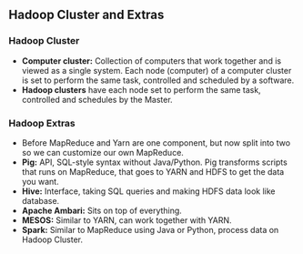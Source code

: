 ## Hadoop Cluster and Extras

### Hadoop Cluster

- **Computer cluster:** Collection of computers that work together and is viewed as a single system. Each node (computer) of a computer cluster is set to perform the same task, controlled and scheduled by a software.
- **Hadoop clusters** have each node set to perform the same task, controlled and schedules by the Master.

### Hadoop Extras
- Before MapReduce and Yarn are one component, but now split into two so we can customize our own MapReduce.
- **Pig:** API, SQL-style syntax without Java/Python. Pig transforms scripts that runs on MapReduce, that goes to YARN and HDFS to get the data you want.
- **Hive:** Interface, taking SQL queries and making HDFS data look like database.
- **Apache Ambari:** Sits on top of everything.
- **MESOS:** Similar to YARN, can work together with YARN.
- **Spark:** Similar to MapReduce using Java or Python, process data on Hadoop Cluster.
<!--stackedit_data:
eyJoaXN0b3J5IjpbLTE2MDMxNjQ5NThdfQ==
-->